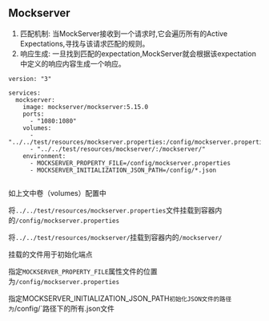 ## Mockserver

1. 匹配机制:
   当MockServer接收到一个请求时,它会遍历所有的Active Expectations,寻找与该请求匹配的规则。
2. 响应生成:
   一旦找到匹配的expectation,MockServer就会根据该expectation中定义的响应内容生成一个响应。

```shell
version: "3"

services:
  mockserver:
    image: mockserver/mockserver:5.15.0
    ports:
      - "1080:1080"
    volumes:
      - "../../test/resources/mockserver.properties:/config/mockserver.properties"
      - "../../test/resources/mockserver/:/mockserver/"
    environment:
      - MOCKSERVER_PROPERTY_FILE=/config/mockserver.properties
      - MOCKSERVER_INITIALIZATION_JSON_PATH=/config/*.json
      
```

如上文中卷（volumes）配置中

将`../../test/resources/mockserver.properties`文件挂载到容器内的`/config/mockserver.properties`

将`../../test/resources/mockserver/`挂载到容器内的`/mockserver/`

挂载的文件用于初始化端点

指定`MOCKSERVER_PROPERTY_FILE`属性文件的位置为`/config/mockserver.properties`

指定MOCKSERVER_INITIALIZATION_JSON_PATH`初始化JSON文件的路径为`/config/`路径下的所有.json文件




